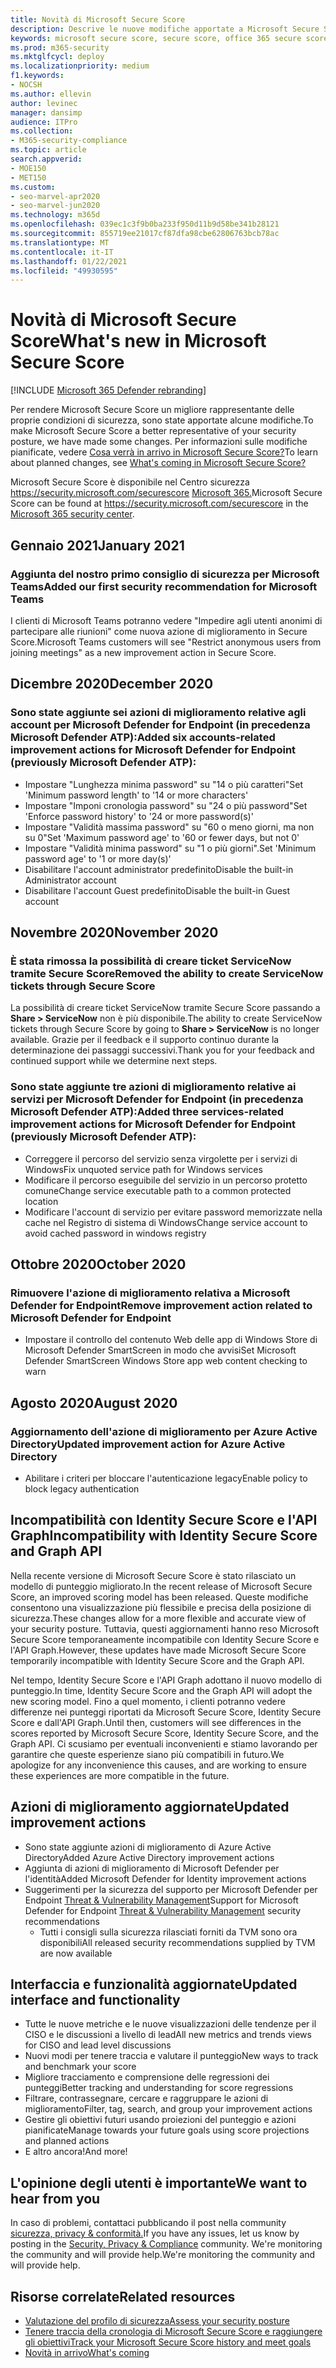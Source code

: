 ```yaml
---
title: Novità di Microsoft Secure Score
description: Descrive le nuove modifiche apportate a Microsoft Secure Score nel Centro sicurezza Microsoft 365.
keywords: microsoft secure score, secure score, office 365 secure score, microsoft security score, microsoft 365 security center
ms.prod: m365-security
ms.mktglfcycl: deploy
ms.localizationpriority: medium
f1.keywords:
- NOCSH
ms.author: ellevin
author: levinec
manager: dansimp
audience: ITPro
ms.collection:
- M365-security-compliance
ms.topic: article
search.appverid:
- MOE150
- MET150
ms.custom:
- seo-marvel-apr2020
- seo-marvel-jun2020
ms.technology: m365d
ms.openlocfilehash: 039ec1c3f9b0ba233f950d11b9d58be341b28121
ms.sourcegitcommit: 855719ee21017cf87dfa98cbe62806763bcb78ac
ms.translationtype: MT
ms.contentlocale: it-IT
ms.lasthandoff: 01/22/2021
ms.locfileid: "49930595"
---
```

# <a name="whats-new-in-microsoft-secure-score"></a><span data-ttu-id="06598-104">Novità di Microsoft Secure Score</span><span class="sxs-lookup"><span data-stu-id="06598-104">What's new in Microsoft Secure Score</span></span>

[!INCLUDE [Microsoft 365 Defender rebranding](../includes/microsoft-defender.md)]

<span data-ttu-id="06598-105">Per rendere Microsoft Secure Score un migliore rappresentante delle proprie condizioni di sicurezza, sono state apportate alcune modifiche.</span><span class="sxs-lookup"><span data-stu-id="06598-105">To make Microsoft Secure Score a better representative of your security posture, we have made some changes.</span></span> <span data-ttu-id="06598-106">Per informazioni sulle modifiche pianificate, vedere [Cosa verrà in arrivo in Microsoft Secure Score?](microsoft-secure-score-whats-coming.md)</span><span class="sxs-lookup"><span data-stu-id="06598-106">To learn about planned changes, see [What's coming in Microsoft Secure Score?](microsoft-secure-score-whats-coming.md)</span></span>

<span data-ttu-id="06598-107">Microsoft Secure Score è disponibile nel Centro sicurezza https://security.microsoft.com/securescore [Microsoft 365.](overview-security-center.md)</span><span class="sxs-lookup"><span data-stu-id="06598-107">Microsoft Secure Score can be found at https://security.microsoft.com/securescore in the [Microsoft 365 security center](overview-security-center.md).</span></span>

## <a name="january-2021"></a><span data-ttu-id="06598-108">Gennaio 2021</span><span class="sxs-lookup"><span data-stu-id="06598-108">January 2021</span></span>

### <a name="added-our-first-security-recommendation-for-microsoft-teams"></a><span data-ttu-id="06598-109">Aggiunta del nostro primo consiglio di sicurezza per Microsoft Teams</span><span class="sxs-lookup"><span data-stu-id="06598-109">Added our first security recommendation for Microsoft Teams</span></span>

<span data-ttu-id="06598-110">I clienti di Microsoft Teams potranno vedere "Impedire agli utenti anonimi di partecipare alle riunioni" come nuova azione di miglioramento in Secure Score.</span><span class="sxs-lookup"><span data-stu-id="06598-110">Microsoft Teams customers will see "Restrict anonymous users from joining meetings" as a new improvement action in Secure Score.</span></span>

## <a name="december-2020"></a><span data-ttu-id="06598-111">Dicembre 2020</span><span class="sxs-lookup"><span data-stu-id="06598-111">December 2020</span></span>

### <a name="added-six-accounts-related-improvement-actions-for-microsoft-defender-for-endpoint-previously-microsoft-defender-atp"></a><span data-ttu-id="06598-112">Sono state aggiunte sei azioni di miglioramento relative agli account per Microsoft Defender for Endpoint (in precedenza Microsoft Defender ATP):</span><span class="sxs-lookup"><span data-stu-id="06598-112">Added six accounts-related improvement actions for Microsoft Defender for Endpoint (previously Microsoft Defender ATP):</span></span>

- <span data-ttu-id="06598-113">Impostare "Lunghezza minima password" su "14 o più caratteri"</span><span class="sxs-lookup"><span data-stu-id="06598-113">Set 'Minimum password length' to '14 or more characters'</span></span>
- <span data-ttu-id="06598-114">Impostare "Imponi cronologia password" su "24 o più password"</span><span class="sxs-lookup"><span data-stu-id="06598-114">Set 'Enforce password history' to '24 or more password(s)'</span></span>
- <span data-ttu-id="06598-115">Impostare "Validità massima password" su "60 o meno giorni, ma non su 0"</span><span class="sxs-lookup"><span data-stu-id="06598-115">Set 'Maximum password age' to '60 or fewer days, but not 0'</span></span>
- <span data-ttu-id="06598-116">Impostare "Validità minima password" su "1 o più giorni".</span><span class="sxs-lookup"><span data-stu-id="06598-116">Set 'Minimum password age' to '1 or more day(s)'</span></span>
- <span data-ttu-id="06598-117">Disabilitare l'account administrator predefinito</span><span class="sxs-lookup"><span data-stu-id="06598-117">Disable the built-in Administrator account</span></span>
- <span data-ttu-id="06598-118">Disabilitare l'account Guest predefinito</span><span class="sxs-lookup"><span data-stu-id="06598-118">Disable the built-in Guest account</span></span>

## <a name="november-2020"></a><span data-ttu-id="06598-119">Novembre 2020</span><span class="sxs-lookup"><span data-stu-id="06598-119">November 2020</span></span>

### <a name="removed-the-ability-to-create-servicenow-tickets-through-secure-score"></a><span data-ttu-id="06598-120">È stata rimossa la possibilità di creare ticket ServiceNow tramite Secure Score</span><span class="sxs-lookup"><span data-stu-id="06598-120">Removed the ability to create ServiceNow tickets through Secure Score</span></span> 

<span data-ttu-id="06598-121">La possibilità di creare ticket ServiceNow tramite Secure Score passando a **Share > ServiceNow** non è più disponibile.</span><span class="sxs-lookup"><span data-stu-id="06598-121">The ability to create ServiceNow tickets through Secure Score by going to **Share > ServiceNow** is no longer available.</span></span> <span data-ttu-id="06598-122">Grazie per il feedback e il supporto continuo durante la determinazione dei passaggi successivi.</span><span class="sxs-lookup"><span data-stu-id="06598-122">Thank you for your feedback and continued support while we determine next steps.</span></span>

### <a name="added-three-services-related-improvement-actions-for-microsoft-defender-for-endpoint-previously-microsoft-defender-atp"></a><span data-ttu-id="06598-123">Sono state aggiunte tre azioni di miglioramento relative ai servizi per Microsoft Defender for Endpoint (in precedenza Microsoft Defender ATP):</span><span class="sxs-lookup"><span data-stu-id="06598-123">Added three services-related improvement actions for Microsoft Defender for Endpoint (previously Microsoft Defender ATP):</span></span>

- <span data-ttu-id="06598-124">Correggere il percorso del servizio senza virgolette per i servizi di Windows</span><span class="sxs-lookup"><span data-stu-id="06598-124">Fix unquoted service path for Windows services</span></span>
- <span data-ttu-id="06598-125">Modificare il percorso eseguibile del servizio in un percorso protetto comune</span><span class="sxs-lookup"><span data-stu-id="06598-125">Change service executable path to a common protected location</span></span>
- <span data-ttu-id="06598-126">Modificare l'account di servizio per evitare password memorizzate nella cache nel Registro di sistema di Windows</span><span class="sxs-lookup"><span data-stu-id="06598-126">Change service account to avoid cached password in windows registry</span></span>

## <a name="october-2020"></a><span data-ttu-id="06598-127">Ottobre 2020</span><span class="sxs-lookup"><span data-stu-id="06598-127">October 2020</span></span>

### <a name="remove-improvement-action-related-to-microsoft-defender-for-endpoint"></a><span data-ttu-id="06598-128">Rimuovere l'azione di miglioramento relativa a Microsoft Defender for Endpoint</span><span class="sxs-lookup"><span data-stu-id="06598-128">Remove improvement action related to Microsoft Defender for Endpoint</span></span>

- <span data-ttu-id="06598-129">Impostare il controllo del contenuto Web delle app di Windows Store di Microsoft Defender SmartScreen in modo che avvisi</span><span class="sxs-lookup"><span data-stu-id="06598-129">Set Microsoft Defender SmartScreen Windows Store app web content checking to warn</span></span>

## <a name="august-2020"></a><span data-ttu-id="06598-130">Agosto 2020</span><span class="sxs-lookup"><span data-stu-id="06598-130">August 2020</span></span>

### <a name="updated-improvement-action-for-azure-active-directory"></a><span data-ttu-id="06598-131">Aggiornamento dell'azione di miglioramento per Azure Active Directory</span><span class="sxs-lookup"><span data-stu-id="06598-131">Updated improvement action for Azure Active Directory</span></span>

- <span data-ttu-id="06598-132">Abilitare i criteri per bloccare l'autenticazione legacy</span><span class="sxs-lookup"><span data-stu-id="06598-132">Enable policy to block legacy authentication</span></span>

## <a name="incompatibility-with-identity-secure-score-and-graph-api"></a><span data-ttu-id="06598-133">Incompatibilità con Identity Secure Score e l'API Graph</span><span class="sxs-lookup"><span data-stu-id="06598-133">Incompatibility with Identity Secure Score and Graph API</span></span>

<span data-ttu-id="06598-134">Nella recente versione di Microsoft Secure Score è stato rilasciato un modello di punteggio migliorato.</span><span class="sxs-lookup"><span data-stu-id="06598-134">In the recent release of Microsoft Secure Score, an improved scoring model has been released.</span></span> <span data-ttu-id="06598-135">Queste modifiche consentono una visualizzazione più flessibile e precisa della posizione di sicurezza.</span><span class="sxs-lookup"><span data-stu-id="06598-135">These changes allow for a more flexible and accurate view of your security posture.</span></span> <span data-ttu-id="06598-136">Tuttavia, questi aggiornamenti hanno reso Microsoft Secure Score temporaneamente incompatibile con Identity Secure Score e l'API Graph.</span><span class="sxs-lookup"><span data-stu-id="06598-136">However, these updates have made Microsoft Secure Score temporarily incompatible with Identity Secure Score and the Graph API.</span></span>

<span data-ttu-id="06598-137">Nel tempo, Identity Secure Score e l'API Graph adottano il nuovo modello di punteggio.</span><span class="sxs-lookup"><span data-stu-id="06598-137">In time, Identity Secure Score and the Graph API will adopt the new scoring model.</span></span> <span data-ttu-id="06598-138">Fino a quel momento, i clienti potranno vedere differenze nei punteggi riportati da Microsoft Secure Score, Identity Secure Score e dall'API Graph.</span><span class="sxs-lookup"><span data-stu-id="06598-138">Until then, customers will see differences in the scores reported by Microsoft Secure Score, Identity Secure Score, and the Graph API.</span></span> <span data-ttu-id="06598-139">Ci scusiamo per eventuali inconvenienti e stiamo lavorando per garantire che queste esperienze siano più compatibili in futuro.</span><span class="sxs-lookup"><span data-stu-id="06598-139">We apologize for any inconvenience this causes, and are working to ensure these experiences are more compatible in the future.</span></span>

## <a name="updated-improvement-actions"></a><span data-ttu-id="06598-140">Azioni di miglioramento aggiornate</span><span class="sxs-lookup"><span data-stu-id="06598-140">Updated improvement actions</span></span>

- <span data-ttu-id="06598-141">Sono state aggiunte azioni di miglioramento di Azure Active Directory</span><span class="sxs-lookup"><span data-stu-id="06598-141">Added Azure Active Directory improvement actions</span></span>
- <span data-ttu-id="06598-142">Aggiunta di azioni di miglioramento di Microsoft Defender per l'identità</span><span class="sxs-lookup"><span data-stu-id="06598-142">Added Microsoft Defender for Identity improvement actions</span></span>
- <span data-ttu-id="06598-143">Suggerimenti per la sicurezza del supporto per Microsoft Defender per Endpoint [Threat & Vulnerability Management](https://docs.microsoft.com/windows/security/threat-protection/microsoft-defender-atp/next-gen-threat-and-vuln-mgt)</span><span class="sxs-lookup"><span data-stu-id="06598-143">Support for Microsoft Defender for Endpoint [Threat & Vulnerability Management](https://docs.microsoft.com/windows/security/threat-protection/microsoft-defender-atp/next-gen-threat-and-vuln-mgt) security recommendations</span></span>
    - <span data-ttu-id="06598-144">Tutti i consigli sulla sicurezza rilasciati forniti da TVM sono ora disponibili</span><span class="sxs-lookup"><span data-stu-id="06598-144">All released security recommendations supplied by TVM are now available</span></span>

## <a name="updated-interface-and-functionality"></a><span data-ttu-id="06598-145">Interfaccia e funzionalità aggiornate</span><span class="sxs-lookup"><span data-stu-id="06598-145">Updated interface and functionality</span></span>

* <span data-ttu-id="06598-146">Tutte le nuove metriche e le nuove visualizzazioni delle tendenze per il CISO e le discussioni a livello di lead</span><span class="sxs-lookup"><span data-stu-id="06598-146">All new metrics and trends views for CISO and lead level discussions</span></span>
* <span data-ttu-id="06598-147">Nuovi modi per tenere traccia e valutare il punteggio</span><span class="sxs-lookup"><span data-stu-id="06598-147">New ways to track and benchmark your score</span></span>
* <span data-ttu-id="06598-148">Migliore tracciamento e comprensione delle regressioni dei punteggi</span><span class="sxs-lookup"><span data-stu-id="06598-148">Better tracking and understanding for score regressions</span></span>
* <span data-ttu-id="06598-149">Filtrare, contrassegnare, cercare e raggruppare le azioni di miglioramento</span><span class="sxs-lookup"><span data-stu-id="06598-149">Filter, tag, search, and group your improvement actions</span></span>
* <span data-ttu-id="06598-150">Gestire gli obiettivi futuri usando proiezioni del punteggio e azioni pianificate</span><span class="sxs-lookup"><span data-stu-id="06598-150">Manage towards your future goals using score projections and planned actions</span></span>
* <span data-ttu-id="06598-151">E altro ancora!</span><span class="sxs-lookup"><span data-stu-id="06598-151">And more!</span></span>

## <a name="we-want-to-hear-from-you"></a><span data-ttu-id="06598-152">L'opinione degli utenti è importante</span><span class="sxs-lookup"><span data-stu-id="06598-152">We want to hear from you</span></span>

<span data-ttu-id="06598-153">In caso di problemi, contattaci pubblicando il post nella community [sicurezza, privacy & conformità.](https://techcommunity.microsoft.com/t5/Security-Privacy-Compliance/bd-p/security_privacy)</span><span class="sxs-lookup"><span data-stu-id="06598-153">If you have any issues, let us know by posting in the [Security, Privacy & Compliance](https://techcommunity.microsoft.com/t5/Security-Privacy-Compliance/bd-p/security_privacy) community.</span></span> <span data-ttu-id="06598-154">We're monitoring the community and will provide help.</span><span class="sxs-lookup"><span data-stu-id="06598-154">We're monitoring the community and will provide help.</span></span>

## <a name="related-resources"></a><span data-ttu-id="06598-155">Risorse correlate</span><span class="sxs-lookup"><span data-stu-id="06598-155">Related resources</span></span>

- [<span data-ttu-id="06598-156">Valutazione del profilo di sicurezza</span><span class="sxs-lookup"><span data-stu-id="06598-156">Assess your security posture</span></span>](microsoft-secure-score-improvement-actions.md)
- [<span data-ttu-id="06598-157">Tenere traccia della cronologia di Microsoft Secure Score e raggiungere gli obiettivi</span><span class="sxs-lookup"><span data-stu-id="06598-157">Track your Microsoft Secure Score history and meet goals</span></span>](microsoft-secure-score-history-metrics-trends.md)
- [<span data-ttu-id="06598-158">Novità in arrivo</span><span class="sxs-lookup"><span data-stu-id="06598-158">What's coming</span></span>](microsoft-secure-score-whats-coming.md)
